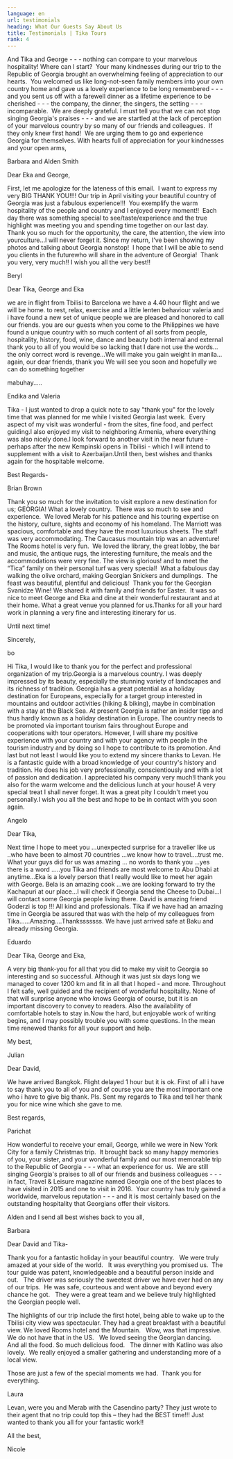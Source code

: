 ```yaml
---
language: en
url: testimonials
heading: What Our Guests Say About Us
title: Testimonials | Tika Tours
rank: 4
---
```

<div class="row content-row"><!-- 1848 (0)-->

</div>

<div class="row content-row"><!-- 1849 (2)-->
<div class="col-12 col-sm-6 col-md-6"><!-- 2476 -->

And Tika and George \- \- \- nothing can compare to your marvelous hospitality! Where
can I start?  Your many kindnesses during our trip to the Republic of Georgia brought
an overwhelming feeling of appreciation to our hearts.  You welcomed us like long\-not\-seen
family members into your own country home and gave us a lovely experience to be
long remembered \- \- \- and you sent us off with a farewell dinner as a lifetime
experience to be cherished \- \- \- the company, the dinner, the singers, the setting
\- \- \- incomparable.  We are deeply grateful. I must tell you that we can not
stop singing Georgia's praises \- \- \- and we are startled at the lack of perception
of your marvelous country by so many of our friends and colleagues.  If they only
knew first hand!  We are urging them to go and experience Georgia for themselves.
With hearts full of appreciation for your kindnesses and your open arms,

Barbara and Alden Smith

</div>

<div class="col-12 col-sm-6 col-md-6"><!-- 2477 -->

Dear Eka and George,

First, let me apologize for the lateness of this email.  I want to express my very
BIG THANK YOU!!!! Our trip in April visiting your beautiful country of Georgia was
just a fabulous experience!!!  You exemplify the warm hospitality of the people
and country and I enjoyed every moment!!  Each day there was something special to
see/taste/experience and the true highlight was meeting you and spending time together
on our last day.  Thank you so much for the opportunity, the care, the attention,
the view into yourculture…I will never forget it. Since my return, I’ve been showing
my photos and talking about Georgia nonstop!  I hope that I will be able to send
you clients in the futurewho will share in the adventure of Georgia!  Thank you
very, very much!! I wish you all the very best!!

Beryl

</div>

</div>

<div class="row content-row"><!-- 1850 (3)-->
<div class="col-12 col-sm-6 col-md-6"><!-- 2478 -->

Dear Tika, George and Eka

we are in flight from Tbilisi to Barcelona we have a 4.40 hour flight and we will
be home. to rest, relax, exercise and a little lenten behaviour valeria and i have
found a new set of unique people we are pleased and honored to call our friends.
you are our guests when you come to the Philippines we have found a unique country
with so much content of all sorts from people, hospitality, history, food, wine,
dance and beauty both internal and external thank you to all of you would be so
lacking that I dare not use the words…the only correct word is revenge...We will
make you gain weight in manila…again, our dear friends, thank you We will see you
soon and hopefully we can do something together

mabuhay.....

Endika and Valeria

</div>

<div class="col-12 col-sm-6 col-md-6"><!-- 2479 -->

Tika \- I just wanted to drop a quick note to say "thank you" for the lovely time
that was planned for me while I visited Georgia last week.  Every aspect of my visit
was wonderful \- from the sites, fine food, and perfect guiding.I also enjoyed my
visit to neighboring Armenia, where everything was also nicely done.I look forward
to another visit in the near future \- perhaps after the new Kempinski opens in
Tbilisi \- which I will intend to supplement with a visit to Azerbaijan.Until then,
best wishes and thanks again for the hospitable welcome.

Best Regards\-

Brian Brown

</div>

</div>

<div class="row content-row"><!-- 1851 (4)-->
<div class="col-12 col-sm-6 col-md-6"><!-- 2480 -->

Thank you so much for the invitation to visit explore a new destination for us;
GEORGIA! What a lovely country.  There was so much to see and experience.  We loved
Merab for his patience and his touring expertise on the history, culture, sights
and economy of his homeland. The Marriott was spacious, comfortable and they have
the most luxurious sheets. The staff was very accommodating. The Caucasus mountain
trip was an adventure!  The Rooms hotel is very fun.  We loved the library, the
great lobby, the bar and music, the antique rugs, the interesting furniture, the
meals and the accommodations were very fine. The view is glorious! and to meet the
“Tica” family on their personal turf was very special!  What a fabulous day walking
the olive orchard, making Georgian Snickers and dumplings.  The feast was beautiful,
plentiful and delicious!  Thank you for the Georgian Svanidze Wine! We shared it
with family and friends for Easter.  It was so nice to meet George and Eka and dine
at their wonderful restaurant and at their home. What a great venue you planned
for us.Thanks for all your hard work in planning a very fine and interesting itinerary
for us.

Until next time!

Sincerely,

bo

</div>

<div class="col-12 col-sm-6 col-md-6"><!-- 2481 -->

Hi Tika, I would like to thank you for the perfect and professional organization
of my trip.Georgia is a marvelous country. I was deeply impressed by its beauty,
especially the stunning variety of landscapes and its richness of tradition. Georgia
has a great potential as a holiday destination for Europeans, especially for a target
group interested in mountains and outdoor activities (hiking & biking), maybe in
combination with a stay at the Black Sea. At present Georgia is rather an insider
tipp and thus hardly known as a holiday destination in Europe. The country needs
to be promoted via important tourism fairs throughout Europe and cooperations with
tour operators. However, I will share my positive experience with your country and
with your agency with people in the tourism industry and by doing so I hope to contribute
to its promotion. And last but not least I would like you to extend my sincere thanks
to Levan. He is a fantastic guide with a broad knowledge of your country's history
and tradition. He does his job very professionally, conscientiously and with a lot
of passion and dedication. I appreciated his company very much!I thank you also
for the warm welcome and the delicious lunch at your house! A very special treat
I shall never forget. It was a great pity I couldn't meet you personally.I wish
you all the best and hope to be in contact with you soon again.

Angelo

</div>

</div>

<div class="row content-row"><!-- 1852 (5)-->
<div class="col-12 col-sm-6 col-md-6"><!-- 2482 -->

Dear Tika,

Next time I hope to meet you ...unexpected surprise for a traveller like us ..who
have been to almost 70 countries ...we know how to travel....trust me.
What your guys did for us was amazing … no words to thank you ...yes there is a word
.....you Tika and friends are most welcome to Abu Dhabi at anytime...Eka is a lovely
person that I really would like to meet her again with George. Bela is an amazing
cook …we are looking forward to try the Kachapuri at our place...I will check if
Georgia send the Cheese to Dubai...I will contact some Georgia people living there.
David is amazing friend Goderzi is top !!! All kind and professionals. Tika if we
have had an amazing time in Georgia be assured that was with the help of my colleagues
from Tika......Amazing....Thanksssssss. We have just arrived safe at Baku and already
missing Georgia.

Eduardo

</div>

<div class="col-12 col-sm-6 col-md-6"><!-- 2483 -->

Dear Tika, George and Eka,

A very big thank\-you for all that you did to make my visit to Georgia so interesting
and so successful. Although it was just six days long we managed to cover 1200 km
and fit in all that I hoped \- and more. Throughout I felt safe, well guided and
the recipient of wonderful hospitality. None of that will surprise anyone who knows
Georgia of course, but it is an important discovery to convey to readers. Also the
availability of comfortable hotels to stay in.Now the hard, but enjoyable work of
writing begins, and I may possibly trouble you with some questions. In the mean
time renewed thanks for all your support and help.

My best,

Julian

</div>

</div>

<div class="row content-row"><!-- 1853 (6)-->
<div class="col-12 col-sm-6 col-md-6"><!-- 2484 -->

Dear David,

We have arrived Bangkok. Flight delayed 1 hour but it is ok. First of all i have
to say thank you to all of you and of course you are the most important one who
i have to give big thank. Pls. Sent my regards to Tika and tell her thank you for
nice wine which she gave to me.

Best regards,

Parichat

</div>

<div class="col-12 col-sm-6 col-md-6"><!-- 2485 -->

How wonderful to receive your email, George, while we were in New York City for a
family Christmas trip.  It brought back so many happy memories of you, your sister,
and your wonderful family and our most memorable trip to the Republic of Georgia
\- \- \- what an experience for us.  We are still singing Georgia's praises to all
of our friends and business colleagues \- \- \-in fact, Travel & Leisure magazine
named Georgia one of the best places to have visited in 2015 and one to visit in
2016.  Your country has truly gained a worldwide, marvelous reputation \- \- \-
and it is most certainly based on the outstanding hospitality that Georgians offer
their visitors.

Alden and I send all best wishes back to you all,

Barbara

</div>

</div>

<div class="row content-row"><!-- 1854 (7)-->
<div class="col-12 col-sm-6 col-md-6"><!-- 2486 -->

Dear David and Tika\-

Thank you for a fantastic holiday in your beautiful country.   We were truly amazed
at your side of the world.   It was everything you promised us.  The tour guide
was patent, knowledgeable and a beautiful person inside and out.   The driver was
seriously the sweetest driver we have ever had on any of our trips.  He was safe,
courteous and went above and beyond every chance he got.   They were a great team
and we believe truly highlighted the Georgian people well.

The highlights of our trip include the first hotel, being able to wake up to the
Tbilisi city view was spectacular. They had a great breakfast with a beautiful view.
We loved Rooms hotel and the Mountain.   Wow, was that impressive.   We do not
have that in the US.   We loved seeing the Georgian dancing.  And all the food.
So much delicious food.   The dinner with Katlino was also lovely.  We really enjoyed
a smaller gathering and understanding more of a local view.

Those are just a few of the special moments we had.  Thank you for everything.

Laura

</div>

<div class="col-12 col-sm-6 col-md-6"><!-- 2487 -->

Levan, were you and Merab with the Casendino party? They just wrote to their agent
that no trip could top this – they had the BEST time!!! Just wanted to thank you
all for your fantastic work!!

All the best,

Nicole

</div>

</div>
